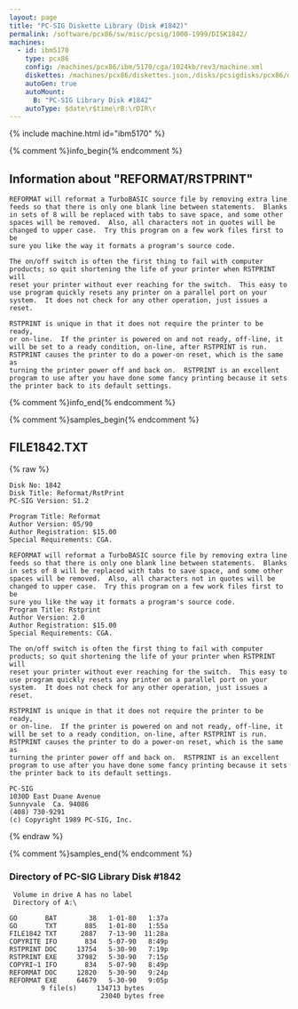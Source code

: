 ```yaml
---
layout: page
title: "PC-SIG Diskette Library (Disk #1842)"
permalink: /software/pcx86/sw/misc/pcsig/1000-1999/DISK1842/
machines:
  - id: ibm5170
    type: pcx86
    config: /machines/pcx86/ibm/5170/cga/1024kb/rev3/machine.xml
    diskettes: /machines/pcx86/diskettes.json,/disks/pcsigdisks/pcx86/diskettes.json
    autoGen: true
    autoMount:
      B: "PC-SIG Library Disk #1842"
    autoType: $date\r$time\rB:\rDIR\r
---
```


{% include machine.html id="ibm5170" %}

{% comment %}info_begin{% endcomment %}

## Information about "REFORMAT/RSTPRINT"

    REFORMAT will reformat a TurboBASIC source file by removing extra line
    feeds so that there is only one blank line between statements.  Blanks
    in sets of 8 will be replaced with tabs to save space, and some other
    spaces will be removed.  Also, all characters not in quotes will be
    changed to upper case.  Try this program on a few work files first to be
    sure you like the way it formats a program's source code.
    
    The on/off switch is often the first thing to fail with computer
    products; so quit shortening the life of your printer when RSTPRINT will
    reset your printer without ever reaching for the switch.  This easy to
    use program quickly resets any printer on a parallel port on your
    system.  It does not check for any other operation, just issues a reset.
    
    RSTPRINT is unique in that it does not require the printer to be ready,
    or on-line.  If the printer is powered on and not ready, off-line, it
    will be set to a ready condition, on-line, after RSTPRINT is run.
    RSTPRINT causes the printer to do a power-on reset, which is the same as
    turning the printer power off and back on.  RSTPRINT is an excellent
    program to use after you have done some fancy printing because it sets
    the printer back to its default settings.
{% comment %}info_end{% endcomment %}

{% comment %}samples_begin{% endcomment %}

## FILE1842.TXT

{% raw %}
```
Disk No: 1842                                                           
Disk Title: Reformat/RstPrint                                           
PC-SIG Version: S1.2                                                    
                                                                        
Program Title: Reformat                                                 
Author Version: 05/90                                                   
Author Registration: $15.00                                             
Special Requirements: CGA.                                              
                                                                        
REFORMAT will reformat a TurboBASIC source file by removing extra line  
feeds so that there is only one blank line between statements.  Blanks  
in sets of 8 will be replaced with tabs to save space, and some other   
spaces will be removed.  Also, all characters not in quotes will be     
changed to upper case.  Try this program on a few work files first to be
sure you like the way it formats a program's source code.               
Program Title: Rstprint                                                 
Author Version: 2.0                                                     
Author Registration: $15.00                                             
Special Requirements: CGA.                                              
                                                                        
The on/off switch is often the first thing to fail with computer        
products; so quit shortening the life of your printer when RSTPRINT will
reset your printer without ever reaching for the switch.  This easy to  
use program quickly resets any printer on a parallel port on your       
system.  It does not check for any other operation, just issues a reset.
                                                                        
RSTPRINT is unique in that it does not require the printer to be ready, 
or on-line.  If the printer is powered on and not ready, off-line, it   
will be set to a ready condition, on-line, after RSTPRINT is run.       
RSTPRINT causes the printer to do a power-on reset, which is the same as
turning the printer power off and back on.  RSTPRINT is an excellent    
program to use after you have done some fancy printing because it sets  
the printer back to its default settings.                               
                                                                        
PC-SIG                                                                  
1030D East Duane Avenue                                                 
Sunnyvale  Ca. 94086                                                    
(408) 730-9291                                                          
(c) Copyright 1989 PC-SIG, Inc.                                         
```
{% endraw %}

{% comment %}samples_end{% endcomment %}

### Directory of PC-SIG Library Disk #1842

     Volume in drive A has no label
     Directory of A:\

    GO       BAT        38   1-01-80   1:37a
    GO       TXT       885   1-01-80   1:55a
    FILE1842 TXT      2887   7-13-90  11:28a
    COPYRITE IFO       834   5-07-90   8:49p
    RSTPRINT DOC     13754   5-30-90   7:19p
    RSTPRINT EXE     37982   5-30-90   7:15p
    COPYRI~1 IFO       834   5-07-90   8:49p
    REFORMAT DOC     12820   5-30-90   9:24p
    REFORMAT EXE     64679   5-30-90   9:05p
            9 file(s)     134713 bytes
                           23040 bytes free
